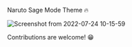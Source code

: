 Naruto Sage Mode Theme :fire:

![Screenshot from 2022-07-24 10-15-59](https://user-images.githubusercontent.com/49603590/180641823-c517b6a8-2d10-46a5-b0c0-4f3ce682f5bc.png)

Contributions are welcome! :grin:
